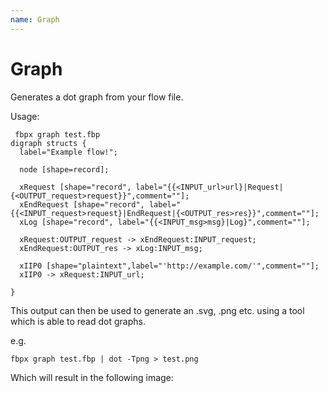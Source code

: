 ```yaml
---
name: Graph
---
```


# Graph

Generates a dot graph from your flow file.

Usage:
```
 fbpx graph test.fbp
digraph structs {
  label="Example flow!";

  node [shape=record];

  xRequest [shape="record", label="{{<INPUT_url>url}|Request|{<OUTPUT_request>request}}",comment=""];
  xEndRequest [shape="record", label="{{<INPUT_request>request}|EndRequest|{<OUTPUT_res>res}}",comment=""];
  xLog [shape="record", label="{{<INPUT_msg>msg}|Log}",comment=""];

  xRequest:OUTPUT_request -> xEndRequest:INPUT_request;
  xEndRequest:OUTPUT_res -> xLog:INPUT_msg;

  xIIP0 [shape="plaintext",label="'http://example.com/'",comment=""];
  xIIP0 -> xRequest:INPUT_url;

}
```

This output can then be used to generate an .svg, .png etc. using a tool which is able to read dot graphs.

e.g.
```
fbpx graph test.fbp | dot -Tpng > test.png
```

Which will result in the following image:
```

```